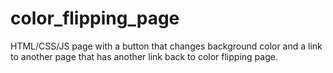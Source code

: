 # color_flipping_page

HTML/CSS/JS page with a button that changes background color and a link to another page that has another link back to color flipping page.
